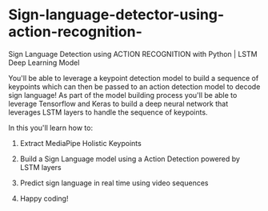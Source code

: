# Sign-language-detector-using-action-recognition-
Sign Language Detection using ACTION RECOGNITION with Python | LSTM Deep Learning Model

You'll be able to leverage a keypoint detection model to build a sequence of keypoints which can then be passed to an action detection model to decode sign language! As part of the model building process you'll be able to leverage Tensorflow and Keras to build a deep neural network that leverages LSTM layers to handle the sequence of keypoints.

In this you'll learn how to: 
1. Extract MediaPipe Holistic Keypoints
2. Build a Sign Language model using a Action Detection powered by LSTM layers
3. Predict sign language in real time using video sequences

4. Happy coding!
